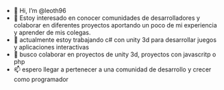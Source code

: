 - 👋 Hi, I’m @leoth96
- 👀 Estoy interesado en conocer comunidades de desarrolladores y colaborar en diferentes proyectos aportando un poco de mi experiencia y aprender de mis colegas. 
- 🌱 actualmente estoy trabajando c# con unity 3d para desarrollar juegos y aplicaciones interactivas
- 💞️ busco colaborar en proyectos de unity 3d, proyectos con javascritp o php
- 📫 espero llegar a pertenecer a una comunidad de desarrollo y crecer como programador 

<!---
leoth96/leoth96 is a ✨ special ✨ repository because its `README.md` (this file) appears on your GitHub profile.
You can click the Preview link to take a look at your changes.
--->
